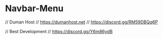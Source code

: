 # Navbar-Menu






// Duman Host
// https://dumanhost.net
// https://discord.gg/RM59DBQq6P

// Best Development
// https://discord.gg/Y6m86ydB
